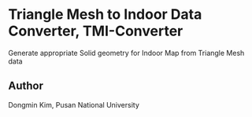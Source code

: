 # Triangle Mesh to Indoor Data Converter, TMI-Converter
Generate appropriate Solid geometry for Indoor Map from Triangle Mesh data 

## Author
Dongmin Kim, Pusan National University
